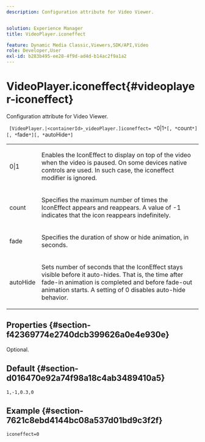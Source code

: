 ```yaml
---
description: Configuration attribute for Video Viewer.


solution: Experience Manager
title: VideoPlayer.iconeffect

feature: Dynamic Media Classic,Viewers,SDK/API,Video
role: Developer,User
exl-id: b283b495-ee28-4f9d-ad4d-b14ac2f9a1a2
---
```

# VideoPlayer.iconeffect{#videoplayer-iconeffect}

Configuration attribute for Video Viewer.

 ` [VideoPlayer.|<containerId>_videoPlayer.]iconeffect= *`0|1`*[, *`count`*][, *`fade`*][, *`autoHide`*]`

<table id="table_C616483932C2482CA9794DDD7313FD7C"> 
 <tbody> 
  <tr> 
   <td colname="col1"> <p> <span class="codeph"> <span class="varname"> 0|1</span> </span> </p> </td> 
   <td colname="col2"> <p> Enables the IconEffect to display on top of the video when the video is paused. On some devices native controls are used. In such case, the <span class="codeph"> iconeffect</span> modifier is ignored. </p> </td> 
  </tr> 
  <tr> 
   <td colname="col1"> <p> <span class="codeph"> <span class="varname"> count</span> </span> </p> </td> 
   <td colname="col2"> <p> Specifies the maximum number of times the IconEffect appears and reappears. A value of <span class="codeph"> -1</span> indicates that the icon reappears indefinitely. </p> </td> 
  </tr> 
  <tr> 
   <td colname="col1"> <p> <span class="codeph"> <span class="varname"> fade</span> </span> </p> </td> 
   <td colname="col2"> <p> Specifies the duration of show or hide animation, in seconds. </p> </td> 
  </tr> 
  <tr> 
   <td colname="col1"> <p> <span class="codeph"> <span class="varname"> autoHide</span> </span> </p> </td> 
   <td colname="col2"> <p> Sets number of seconds that the IconEffect stays visible before it auto-hides. That is, the time after fade-in animation is completed and before fade-out animation starts. A setting of <span class="codeph"> 0</span> disables auto-hide behavior. </p> </td> 
  </tr> 
 </tbody> 
</table>

## Properties {#section-f42369774e2740dcb399626a0e4e930e}

Optional.

## Default {#section-d016470e92a74f98a18c4ab3489410a5}

`1,-1,0.3,0`

## Example {#section-7621c8ebd4144bc08a537d01bd9c3f2f}

```
iconeffect=0
```
